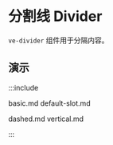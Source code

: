 # 分割线 Divider

`ve-divider` 组件用于分隔内容。

## 演示

:::include

basic.md default-slot.md

dashed.md vertical.md

:::